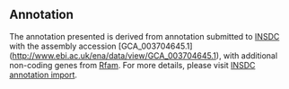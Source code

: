 
Annotation
----------

The annotation presented is derived from annotation submitted to
[INSDC](http://www.insdc.org) with the assembly accession [GCA\_003704645.1]
(http://www.ebi.ac.uk/ena/data/view/GCA_003704645.1),
with additional non-coding genes from
[Rfam](http://rfam.xfam.org/). For more details, please visit [INSDC
annotation import](http://ensemblgenomes.org/info/data/insdc_annotation).
